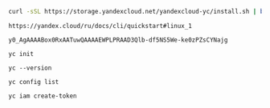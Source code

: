 
```bash
curl -sSL https://storage.yandexcloud.net/yandexcloud-yc/install.sh | bash
```

```
https://yandex.cloud/ru/docs/cli/quickstart#linux_1
```

```
y0_AgAAAABox0RxAATuwQAAAAEWPLPRAAD3Qlb-df5NS5We-ke0zPZsCYNajg
```

```
yc init
```

```
yc --version
```

```
yc config list
```

```
yc iam create-token
```